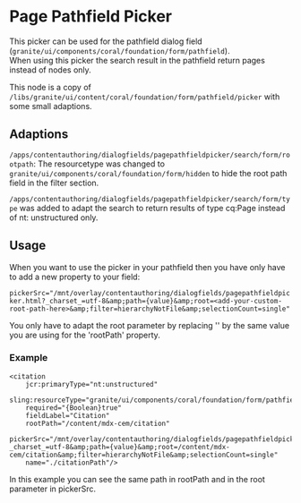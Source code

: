 # Page Pathfield Picker

This picker can be used for the pathfield dialog field (`granite/ui/components/coral/foundation/form/pathfield`).<br/>
When using this picker the search result in the pathfield return pages instead of nodes only.

This node is a copy of `/libs/granite/ui/content/coral/foundation/form/pathfield/picker` with some small adaptions.

## Adaptions

`/apps/contentauthoring/dialogfields/pagepathfieldpicker/search/form/rootpath`: The resourcetype was changed
to `granite/ui/components/coral/foundation/form/hidden` to hide the root path field in the filter section.

`/apps/contentauthoring/dialogfields/pagepathfieldpicker/search/form/type` was added to adapt the search to return results of type cq:Page instead of nt:
unstructured only.

## Usage

When you want to use the picker in your pathfield then you have only have to add a new property to your field:

`pickerSrc="/mnt/overlay/contentauthoring/dialogfields/pagepathfieldpicker.html?_charset_=utf-8&amp;path={value}&amp;root=<add-your-custom-root-path-here>&amp;filter=hierarchyNotFile&amp;selectionCount=single"`

You only have to adapt the root parameter by replacing '<add-your-custom-root-path-here>' by the same value you are using for the 'rootPath' property.

### Example

```
<citation
    jcr:primaryType="nt:unstructured"
    sling:resourceType="granite/ui/components/coral/foundation/form/pathfield"
    required="{Boolean}true"
    fieldLabel="Citation"
    rootPath="/content/mdx-cem/citation"
    pickerSrc="/mnt/overlay/contentauthoring/dialogfields/pagepathfieldpicker.html?_charset_=utf-8&amp;path={value}&amp;root=/content/mdx-cem/citation&amp;filter=hierarchyNotFile&amp;selectionCount=single"
    name="./citationPath"/>
```

In this example you can see the same path in rootPath and in the root parameter in pickerSrc.
